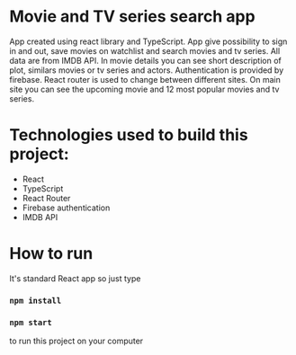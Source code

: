 # Movie and TV series search app

App created using react library and TypeScript. App give possibility to sign in and out, save movies on watchlist and search movies and tv series. All data are from IMDB API. In movie details you can see short description of plot, similars movies or tv series and actors. Authentication is provided by firebase. React router is used to change between different sites. On main site you can see the upcoming movie and 12 most popular movies and tv series.

# Technologies used to build this project:
* React
* TypeScript
* React Router
* Firebase authentication
* IMDB API

# How to run
It's standard React app so just type
### `npm install`
### `npm start`
to run this project on your computer
